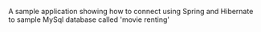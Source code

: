 A sample application showing how to connect using Spring and Hibernate to sample MySql database called 'movie renting'